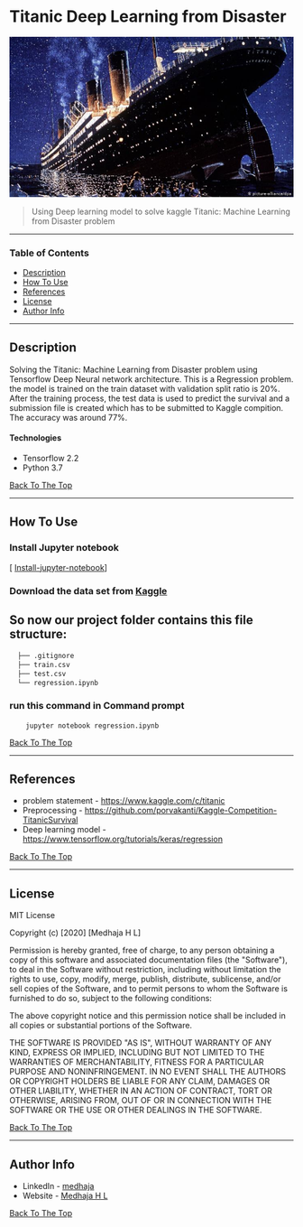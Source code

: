 
# Titanic Deep Learning from Disaster

![Project Image](T.jpg)

> Using Deep learning model to solve kaggle Titanic: Machine Learning from Disaster problem

---

### Table of Contents

- [Description](#description)
- [How To Use](#how-to-use)
- [References](#references)
- [License](#license)
- [Author Info](#author-info)

---

## Description

Solving the Titanic: Machine Learning from Disaster problem using Tensorflow Deep Neural network architecture. This is a Regression problem. the model is trained on the train dataset with validation split ratio is 20%. After the training process, the test data is used to predict the survival and a submission file is created which has to be submitted to Kaggle compition. The accuracy was around 77%.

#### Technologies

- Tensorflow 2.2
- Python 3.7

[Back To The Top](#Titanic-Deep-Learning-from-Disaster)

---

## How To Use
### Install Jupyter notebook
[ [Install-jupyter-notebook](https://jupyter.org/install)]

### Download the data set from [Kaggle](https://www.kaggle.com/c/titanic/data)

## So now our project folder contains this file structure:
~~~
  ├── .gitignore
  ├── train.csv
  ├── test.csv
  └── regression.ipynb
~~~

### run this command in Command prompt

```
    jupyter notebook regression.ipynb
```
[Back To The Top](#Titanic-Deep-Learning-from-Disaster)

---

## References

- problem statement - https://www.kaggle.com/c/titanic
- Preprocessing - https://github.com/porvakanti/Kaggle-Competition-TitanicSurvival
- Deep learning model - https://www.tensorflow.org/tutorials/keras/regression

[Back To The Top](#Titanic-Deep-Learning-from-Disaster)

---

## License

MIT License

Copyright (c) [2020] [Medhaja H L]

Permission is hereby granted, free of charge, to any person obtaining a copy
of this software and associated documentation files (the "Software"), to deal
in the Software without restriction, including without limitation the rights
to use, copy, modify, merge, publish, distribute, sublicense, and/or sell
copies of the Software, and to permit persons to whom the Software is
furnished to do so, subject to the following conditions:

The above copyright notice and this permission notice shall be included in all
copies or substantial portions of the Software.

THE SOFTWARE IS PROVIDED "AS IS", WITHOUT WARRANTY OF ANY KIND, EXPRESS OR
IMPLIED, INCLUDING BUT NOT LIMITED TO THE WARRANTIES OF MERCHANTABILITY,
FITNESS FOR A PARTICULAR PURPOSE AND NONINFRINGEMENT. IN NO EVENT SHALL THE
AUTHORS OR COPYRIGHT HOLDERS BE LIABLE FOR ANY CLAIM, DAMAGES OR OTHER
LIABILITY, WHETHER IN AN ACTION OF CONTRACT, TORT OR OTHERWISE, ARISING FROM,
OUT OF OR IN CONNECTION WITH THE SOFTWARE OR THE USE OR OTHER DEALINGS IN THE
SOFTWARE.

[Back To The Top](#Titanic-Deep-Learning-from-Disaster)

---

## Author Info

- LinkedIn - [medhaja](https://www.linkedin.com/in/medhaja/)
- Website - [Medhaja H L](https://medhaja.github.io/cv/)

[Back To The Top](#Titanic-Deep-Learning-from-Disaster)